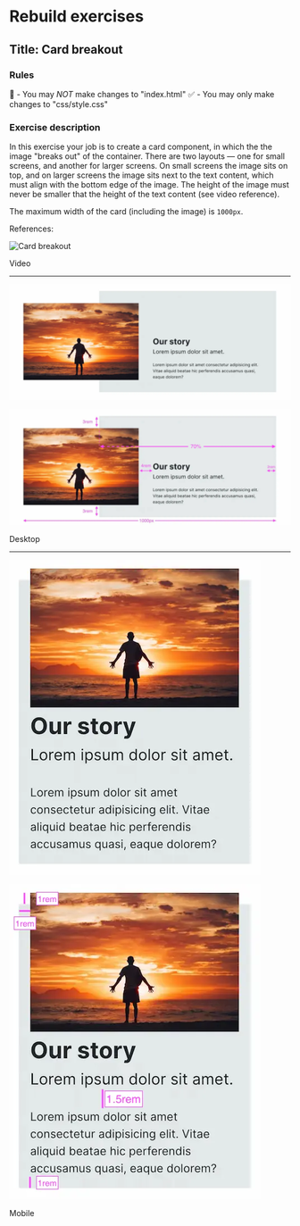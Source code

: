 # Rebuild exercises

## Title: Card breakout

### Rules

🚫 - You may _NOT_ make changes to "index.html"
✅ - You may only make changes to "css/style.css"

### Exercise description

In this exercise your job is to create a card component, in which the the image "breaks out" of the container. There are two layouts — one for small screens, and another for larger screens. On small screens the image sits on top, and on larger screens the image sits next to the text content, which must align with the bottom edge of the image. The height of the image must never be smaller that the height of the text content (see video reference).

The maximum width of the card (including the image) is `1000px`.

References:

![Card breakout](readme-assets/card-breakout.gif "Card breakout reference")

Video

---

![Card breakout Desktop](readme-assets/card-breakout.webp "Card breakout reference — Desktop")

![Card breakout Desktop measurement](readme-assets/card-breakout-measure.webp "Card breakout reference — Desktop measurement")

Desktop

---

![Card breakout Mobile](readme-assets/card-breakout-mobile.webp "Card breakout reference — Mobile")

![Card breakout Mobile measurement](readme-assets/card-breakout-mobile-measure.webp "Card breakout reference — Mobile measurement")

Mobile
